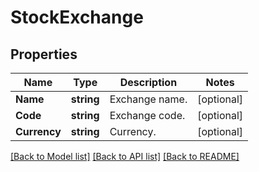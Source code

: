# StockExchange

## Properties

Name | Type | Description | Notes
------------ | ------------- | ------------- | -------------
**Name** | **string** | Exchange name. | [optional] 
**Code** | **string** | Exchange code. | [optional] 
**Currency** | **string** | Currency. | [optional] 

[[Back to Model list]](../README.md#documentation-for-models) [[Back to API list]](../README.md#documentation-for-api-endpoints) [[Back to README]](../README.md)


